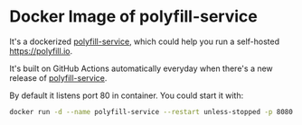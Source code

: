 # Docker Image of polyfill-service

It's a dockerized [polyfill-service](https://github.com/Financial-Times/polyfill-service), which could help you run a self-hosted https://polyfill.io.

It's built on GitHub Actions automatically everyday when there's a new release of [polyfill-service](https://github.com/Financial-Times/polyfill-service).

By default it listens port 80 in container. You could start it with:

```bash
docker run -d --name polyfill-service --restart unless-stopped -p 8080:80 menci/polyfill-service
```
